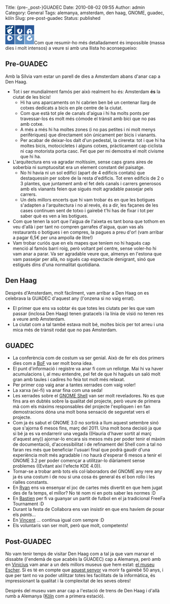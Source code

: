 Title: {pre-,,post-}GUADEC
Date: 2010-08-02 09:55
Author: admin
Category: General
Tags: alemanya, amsterdam, den haag, GNOME, guadec, köln
Slug: pre-post-guadec
Status: published

[<img src="./wp-content/uploads/2007/12/guadec.png" title="logotip de la GUADEC" class="alignright size-full wp-image-269" width="91" height="60" />](./wp-content/uploads/2007/12/guadec.png)Com que resumir-ho més detalladament és impossible (massa dies i molt intensos) a veure si amb una llista ho aconsegueixo:

## Pre-GUADEC

Amb la Sílvia vam estar un parell de dies a Amsterdam abans d'anar cap a Den Haag.

- Tot i ser mundialment famós per això realment ho és: Amsterdam **és** la ciutat de les bicis!
  - Hi ha uns aparcaments on hi cabrien ben bé un centenar llarg de cotxes dedicats a bicis en ple centre de la ciutat.
  - Com que està tot ple de canals d'aigua i hi ha molts ponts per travessar-los és molt més còmode el trànsit amb bici que no pas amb cotxe.
  - A més a més hi ha moltes zones (i no pas petites i ni molt menys perifèriques) que directament són únicament per bicis i vianants.
  - Per acabar de deixar-los dalt d'un pedestal, la cirereta: tot i que hi ha moltes bicis, motocicletes i alguns cotxes, pràcticament cap ciclista ni cap motorista porta casc. Fet que per mi demostra el molt civisme que hi ha.
- L'arquitectura ens va agradar moltíssim, sense caps grans aires de soberbia ni sumptuositat era un element constant del paisatge.
  - No hi havia ni un sol edifici (apart de 4 edificis contats) que destaquessin per sobre de la resta d'edificis. Tot eren edificis de 2 o 3 plantes, que juntament amb el fet dels canals i carrers generosos amb els vianants feien que sigués molt agradable passejar pels carrers.
  - Un dels millors encerts que hi vam trobar és en que les botigues s'adapten a l'arquitectura i no al revés, és a dir, les façanes de les cases continuen sent de totxo i gairebé t'hi has de fixar i tot per saber què es ven a les botigues.
- Com que tenen la sort que l'aigua de l'aixeta es tant bona que tothom en veu d'allà i per tant no compren garrafes d'aigua, quan vas als restaurants o botigues i en compres, la pagues a preu d'or! (vam arribar a pagar 6,5€ per una ampolla de litre!)
- Vam trobar curiós que en els mapes que teníem no hi hagués cap menció al famós barri roig, però voltant pel centre, sense voler-ho hi vam anar a parar. Va ser agradable veure que, almenys en l'estona que vam passejar per allà, no sigués cap espectacle denigrant, sinó que estigués dins d'una normalitat quotidiana.

## Den Haag

Després d'Amsterdam, molt fàcilment, vam arribar a Den Haag on es celebrava la GUADEC d'aquest any (l'onzena si no vaig errat).

- El primer que ens va sobtar és que totes les ciutats per les que vam passar (inclosa Den Haag) tenen gratacels i la línia de visió no tenen res a veure amb Amsterdam.
- La ciutat com a tal també estava molt bé, moltes bicis per tot arreu i una mica més de trànsit rodat que no pas Amsterdam.

## GUADEC

- La conferència com de costum va ser genial. Això de fer els dos primers dies com a [BoF](http://en.wikipedia.org/wiki/Birds_of_a_Feather_%28computing%29 "Article de la wikipedia anglesa sobre els Birds of a Feather") va ser molt bona idea.
- El punt d'informació i registre va anar fi com un rellotge. Mai hi va haver acumulacions i, al meu entendre, pel fet de que hi hagués un saló molt gran amb taules i cadires ho feia tot molt més relaxat.
- Per primer cop vaig anar a tantes xerrades com vaig voler!
- La xarxa (wi-fi) va anar fina com una seda!
- Les xerrades sobre el [GNOME Shell](http://live.gnome.org/GnomeShell "Pàgina principal del GNOME Shell") van ser molt reveladores. No es que fins ara en dubtés sobre la qualitat del projecte, però veure de primera mà com els màxims responsables del projecte l'expliquen i en fan demostracions dóna una molt bona sensació de seguretat vers el projecte.
- Com ja és sabut el GNOME 3.0 no sortirà a llum aquest setembre sinó que s'ajorna 6 mesos fins, març del 2011. Una molt bona decisió ja que si bé ja es va endarrerir una vegada ((Hauria d'haver sortit al març d'aquest any)) ajornar-lo encara sis mesos més per poder tenir el màxim de documentació, d'accessibilitat i de refinament del Shell com a tal no faran res més que beneficiar l'usuari final que podrà gaudir d'una experiència molt més agradable i no haurà d'esperar 6 mesos a tenir el GNOME 3.2 per poder començar a utilitzar-lo diàriament sense problemes ((Evitant així l'efecte KDE 4.0)).
- Tornar-se a trobar amb tots els col·laboradors del GNOME any rere any ja és una costum i de nou si una cosa és general és el bon rollo i les rialles constants.
- En [Ryan](http://blogs.gnome.org/desrt/ "Bloc d'en Ryan Lortie") ens va ensenyar el joc de cartes més divertit en que hem jugat des de fa temps, el millor? No té nom ni en pots saber les normes :D
- En [Bastien](http://www.hadess.net/ "Bloc d'en Bastien Nocera") per fi va guanyar un partit de futbol en el ja tradicional FreeFa Tournament :D
- Durant la festa de Collabora ens van insistir en que ens havíem de posar els *pants*...
- En [Vincent](http://www.vuntz.net/journal/ "Bloc d'en Vincent Untz") ... continua igual com sempre :D
- Els voluntaris van ser molt, però que molt, competents!

## Post-GUADEC

No vam tenir temps de visitar Den Haag com a tal ja que vam marxar el dissabte (l'endemà de que acabés la GUADEC) cap a Alemanya, però amb en [Vinicius](http://flavors.me/vdepizzol "Pàgina web d'en Vinicius Depizzol") vam anar a un dels millors museus que hem estat: [el museu Escher](http://en.wikipedia.org/wiki/Escher_Museum "Entrada a la wikipedia anglesa sobre el museu Escher"). Si es té en compte que [aquest senyor](http://en.wikipedia.org/wiki/M._C._Escher "Entrada a la wikipedia anglesa sobre M. C. Escher") va morir fa gairebé 50 anys, i que per tant no va poder utilitzar totes les facilitats de la informàtica, és impressionant la qualitat i la complexitat de les seves obres!

Després del museu vam anar cap a l'estació de trens de Den Haag i d'allà rumb a Alemanya ([Köln](http://en.wikipedia.org/wiki/K%C3%B6ln "Article de la wikipedia anglesa sobre la ciutat alemanya de Köln") com a primera estació).
